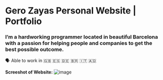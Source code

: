# Gero Zayas Personal Website | Portfolio

### I’m a hardworking programmer located in beautiful Barcelona with a passion for helping people and companies to get the best possible outcome.
🗣️ Able to work in 🇬🇧 🇪🇸 🇩🇪 🇧🇷 🇮🇹 🇦🇩 

**Screeshot of Website:**
![image](https://user-images.githubusercontent.com/77191089/222717851-23e7e0f1-9c06-4373-999d-de545e9348e7.png)
